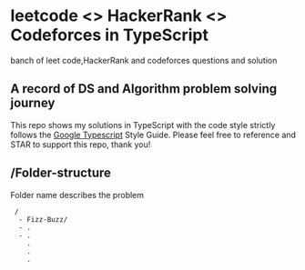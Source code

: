 # leetcode <> HackerRank <> Codeforces  in TypeScript

banch of leet code,HackerRank and codeforces  questions and solution 

## A record of DS and Algorithm problem solving journey




This repo shows my solutions in TypeScript with the code style strictly follows the [Google Typescript](https://google.github.io/styleguide/tsguide.html) Style Guide. 
Please feel free to reference and STAR to support this repo, thank you!


## /Folder-structure
Folder name describes the problem  

```
 / 
  - Fizz-Buzz/
  - .
  - .
    .
    .
    .
```
